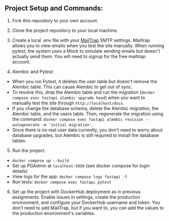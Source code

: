 
## Project Setup and Commands:

1. Fork this repository to your own account.

2. Clone the project repository to your local machine.

3. Create a local .env file with your [MailTrap](https://mailtrap.io/) SMTP settings. Mailtrap allows you to view emails when you test the site manually. When running pytest, the system uses a Mock to simulate sending emails but doesn't actually send them.  You will need to signup for the free mailtrap account.

4. Alembic and Pytest:
  - When you run Pytest, it deletes the user table but doesn't remove the Alembic table. This can cause Alembic to get out of sync.
  - To resolve this, drop the Alembic table and run the migration (`docker compose exec fastapi alembic upgrade head`) when you want to manually test the site through `http://localhost/docs`.
  - If you change the database schema, delete the Alembic migration, the Alembic table, and the users table. Then, regenerate the migration using the command: `docker compose exec fastapi alembic revision --autogenerate -m 'initial migration'`.
  - Since there is no real user data currently, you don't need to worry about database upgrades, but Alembic is still required to install the database tables.

5. Run the project:
  - `docker compose up --build`
  - Set up PGAdmin at `localhost:5050` (see docker compose for login details)
  - View logs for the app: `docker compose logs fastapi -f`
  - Run tests: `docker compose exec fastapi pytest`

6. Set up the project with DockerHub deployment as in previous assignments. Enable issues in settings, create the production environment, and configure your DockerHub username and token. You don't need to add MailTrap, but if you want to, you can add the values to the production environment's variables.

